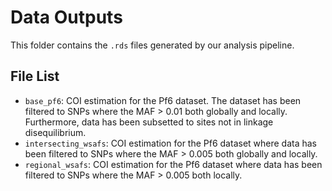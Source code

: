 # Data Outputs

This folder contains the `.rds` files generated by our analysis pipeline. 

## File List

- `base_pf6`: COI estimation for the Pf6 dataset. The dataset has been filtered
  to SNPs where the MAF > 0.01 both globally and locally. Furthermore, data has
  been subsetted to sites not in linkage disequilibrium.
- `intersecting_wsafs`: COI estimation for the Pf6 dataset where data has been
  filtered to SNPs where the MAF > 0.005 both globally and locally.
- `regional_wsafs`: COI estimation for the Pf6 dataset where data has been
  filtered to SNPs where the MAF > 0.005 both locally.
